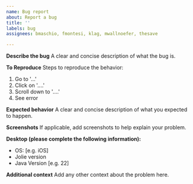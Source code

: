 ```yaml
---
name: Bug report
about: Report a bug
title: ''
labels: bug
assignees: bmaschio, fmontesi, klag, mwallnoefer, thesave

---
```


**Describe the bug**
A clear and concise description of what the bug is.

**To Reproduce**
Steps to reproduce the behavior:
1. Go to '...'
2. Click on '....'
3. Scroll down to '....'
4. See error

**Expected behavior**
A clear and concise description of what you expected to happen.

**Screenshots**
If applicable, add screenshots to help explain your problem.

**Desktop (please complete the following information):**
 - OS: [e.g. iOS]
 - Jolie version
 - Java Version [e.g. 22]

**Additional context**
Add any other context about the problem here.
